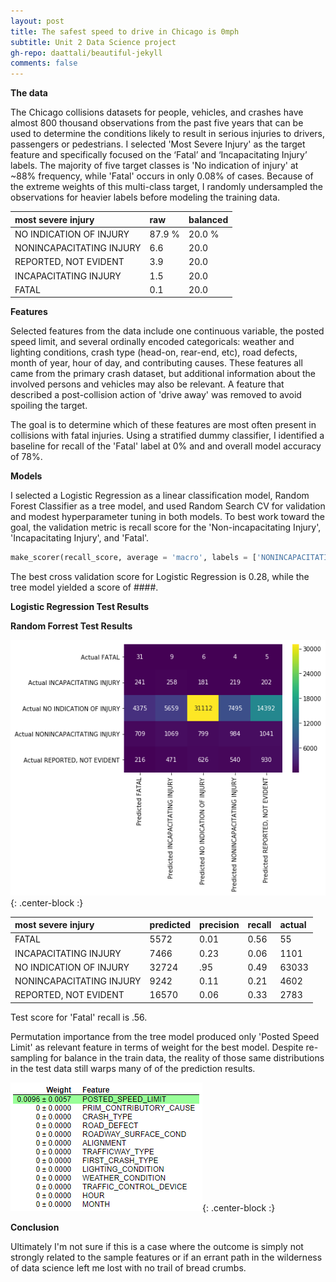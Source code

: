 ```yaml
---
layout: post
title: The safest speed to drive in Chicago is 0mph
subtitle: Unit 2 Data Science project
gh-repo: daattali/beautiful-jekyll 
comments: false
---
```


**The data**

The Chicago collisions datasets for people, vehicles, and crashes have almost 800 thousand observations from the past five years that can be used to determine the conditions likely to result in serious injuries to drivers, passengers or pedestrians.  I selected 'Most Severe Injury' as the target feature and specifically focused on the ‘Fatal’ and ‘Incapacitating Injury’ labels.  The majority of five target classes is 'No indication of injury' at ~88% frequency, while 'Fatal' occurs in only 0.08% of cases.  Because of the extreme weights of this multi-class target, I randomly undersampled the observations for heavier labels before modeling the training data.

| most severe injury | raw | balanced |
| :------ | :--- | :--- |
| NO INDICATION OF INJURY | 87.9 % | 20.0 % |
| NONINCAPACITATING INJURY | 6.6 | 20.0 |
| REPORTED, NOT EVIDENT | 3.9 | 20.0 |
| INCAPACITATING INJURY | 1.5 | 20.0 |
| FATAL | 0.1 | 20.0 |

**Features**

Selected features from the data include one continuous variable, the posted speed limit, and several ordinally encoded categoricals: weather and lighting conditions, crash type (head-on, rear-end, etc), road defects, month of year, hour of day, and contributing causes.  These features all came from the primary crash dataset, but additional information about the involved persons and vehicles may also be relevant.  A feature that described a post-collision action of 'drive away' was removed to avoid spoiling the target.

The goal is to determine which of these features are most often present in collisions with fatal injuries.  Using a stratified dummy classifier, I identified a baseline for recall of the 'Fatal' label at 0% and and overall model accuracy of 78%. 

**Models**

I selected a Logistic Regression as a linear classification model, Random Forest Classifier as a tree model, and used Random Search CV for validation and modest hyperparameter tuning in both models.  To best work toward the goal, the validation metric is recall score for the 'Non-incapacitating Injury', 'Incapacitating Injury', and 'Fatal'.  

```python
make_scorer(recall_score, average = 'macro', labels = ['NONINCAPACITATING INJURY', 'INCAPACITATING INJURY', 'FATAL'])
```

The best cross validation score for Logistic Regression is 0.28, while the tree model yielded a score of ####.  

**Logistic Regression Test Results**



**Random Forrest Test Results**

![confusion](https://github.com/johnwesleyharding/johnwesleyharding.github.io/raw/master/img/crashconf.png){: .center-block :}

| most severe injury | predicted | precision | recall | actual |
| :------ | :--- | :--- | :--- | :--- |
| FATAL | 5572 | 0.01 | 0.56 | 55 |
| INCAPACITATING INJURY | 7466 | 0.23 | 0.06 | 1101 |
| NO INDICATION OF INJURY | 32724 | .95 | 0.49 | 63033 |
| NONINCAPACITATING INJURY | 9242 | 0.11 | 0.21 | 4602 |
| REPORTED, NOT EVIDENT | 16570 | 0.06 | 0.33 | 2783 |

Test score for 'Fatal' recall is .56.

Permutation importance from the tree model produced only 'Posted Speed Limit' as relevant feature in terms of weight for the best model.  Despite re-sampling for balance in the train data, the reality of those same distributions in the test data still warps many of of the prediction results.

![permutation](https://github.com/johnwesleyharding/johnwesleyharding.github.io/raw/master/img/crashpermutation.png){: .center-block :}



**Conclusion**

Ultimately I'm not sure if this is a case where the outcome is simply not strongly related to the sample features or if an errant path in the wilderness of data science left me lost with no trail of bread crumbs.
